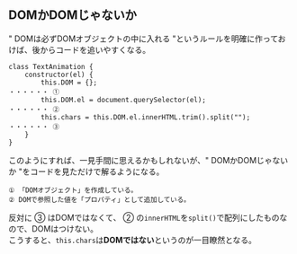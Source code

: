 

## DOMかDOMじゃないか
" DOMは必ずDOMオブジェクトの中に入れる "というルールを明確に作っておけば、後からコードを追いやすくなる。  

```
class TextAnimation {
    constructor(el) {
        this.DOM = {};                                          ・・・・・・ ①
        this.DOM.el = document.querySelector(el);               ・・・・・・ ②
        this.chars = this.DOM.el.innerHTML.trim().split("");    ・・・・・・ ③
    }
}
```

このようにすれば、一見手間に思えるかもしれないが、" DOMかDOMじゃないか "をコードを見ただけで解るようになる。  

    ① 「DOMオブジェクト」を作成している。    
    ② DOMで参照した値を「プロパティ」として追加している。  

反対に ③ はDOMではなくて、 ② の`innerHTML`を`split()`で配列にしたものなので、DOMはつけない。  
こうすると、`this.chars`は**DOMではない**というのが一目瞭然となる。  

